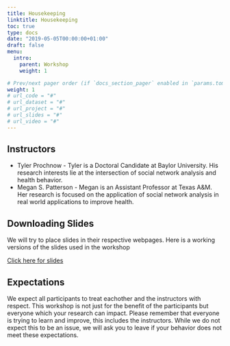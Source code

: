 ```yaml
---
title: Housekeeping
linktitle: Housekeeping
toc: true
type: docs
date: "2019-05-05T00:00:00+01:00"
draft: false
menu:
  intro:
    parent: Workshop 
    weight: 1

# Prev/next pager order (if `docs_section_pager` enabled in `params.toml`)
weight: 1
# url_code = "#"
# url_dataset = "#"
# url_project = "#"
# url_slides = "#"
# url_video = "#"
---
```


## Instructors
* Tyler Prochnow - Tyler is a Doctoral Candidate at Baylor University. His research interests lie at the intersection of social network analysis and health behavior.
* Megan S. Patterson - Megan is an Assistant Professor at Texas A&M. Her research is focused on the application of social network analysis in real world applications to improve health. 

## Downloading Slides

We will try to place slides in their respective webpages. Here is a working versions of the slides used in the workshop

[Click here for slides](/courses/intro/Workshop.pdf)


## Expectations

We expect all participants to treat eachother and the instructors with respect. This workshop is not just for the benefit of the participants but everyone which your research can impact. Please remember that everyone is trying to learn and improve, this includes the instructors. While we do not expect this to be an issue, we will ask you to leave if your behavior does not meet these expectations. 
